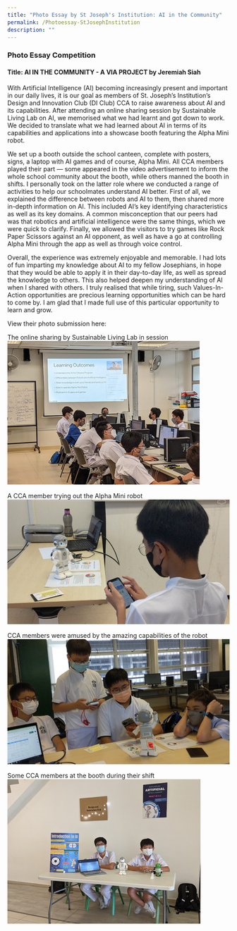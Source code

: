 ```yaml
---
title: "Photo Essay by St Joseph's Institution: AI in the Community"
permalink: /Photoessay-StJosephInstitution
description: ""
---
```

### Photo Essay Competition
#### Title: AI IN THE COMMUNITY - A VIA PROJECT by Jeremiah Siah 

With Artificial Intelligence (AI) becoming increasingly present and important in our daily lives, it is our goal as members of St. Joseph’s Institution’s Design and Innovation Club (DI Club) CCA to raise awareness about AI and its capabilities. After attending an online sharing session by Sustainable Living Lab on AI, we memorised what we had learnt and got down to work. We decided to translate what we had learned about AI in terms of its capabilities and applications into a showcase booth featuring the Alpha Mini robot. 

We set up a booth outside the school canteen, complete with posters, signs, a laptop with AI games and of course, Alpha Mini. All CCA members played their part — some appeared in the video advertisement to inform the whole school community about the booth, while others manned the booth in shifts. I personally took on the latter role where we conducted a range of activities to help our schoolmates understand AI better. First of all, we explained the difference between robots and AI to them, then shared more in-depth information on AI. This included AI’s key identifying characteristics as well as its key domains. A common misconception that our peers had was that robotics and artificial intelligence were the same things, which we were quick to clarify. Finally, we allowed the visitors to try games like Rock Paper Scissors against an AI opponent, as well as have a go at controlling Alpha Mini through the app as well as through voice control. 

Overall, the experience was extremely enjoyable and memorable. I had lots of fun imparting my knowledge about AI to my fellow Josephians, in hope that they would be able to apply it in their day-to-day life, as well as spread the knowledge to others. This also helped deepen my understanding of AI when I shared with others. I truly realised that while tiring, such Values-In-Action opportunities are precious learning opportunities which can be hard to come by. I am glad that I made full use of this particular opportunity to learn and grow.  

View their photo submission here: 

The online sharing by Sustainable Living Lab in session
![](/images/events/competitions/SJI%201.png)

A CCA member trying out the Alpha Mini robot
![](/images/events/competitions/SJI%202.jpg)

CCA members were amused by the amazing capabilities of the robot
![](/images/events/competitions/SJI%203.jpg)

Some CCA members at the booth during their shift
![](/images/events/competitions/SJI%204.png)